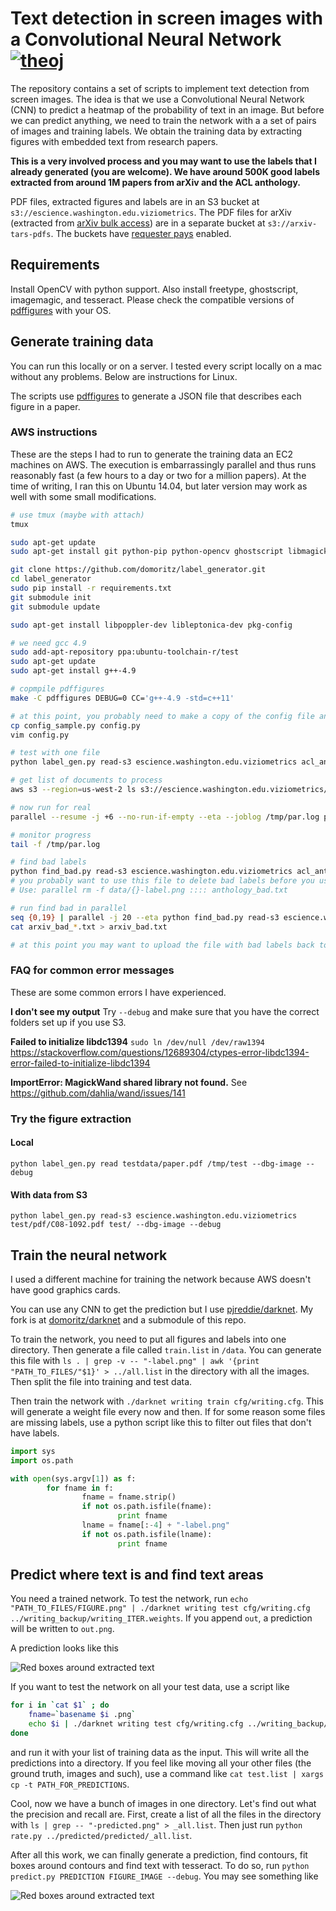 # Text detection in screen images with a Convolutional Neural Network [![theoj](http://joss.theoj.org/papers/d2821f933fc95337202393e84189f4d9/status.svg)](http://joss.theoj.org/papers/d2821f933fc95337202393e84189f4d9)

The repository contains a set of scripts to implement text detection from screen images. The idea is that we use a Convolutional Neural Network (CNN) to predict a heatmap of the probability of text in an image. But before we can predict anything, we need to train the network with a a set of pairs of images and training labels. We obtain the training data by extracting figures with embedded text from research papers.

**This is a very involved process and you may want to use the labels that I already generated (you are welcome). We have around 500K good labels extracted from around 1M papers from arXiv and the ACL anthology.**

PDF files, extracted figures and labels are in an S3 bucket at `s3://escience.washington.edu.viziometrics`. The PDF files for arXiv (extracted from [arXiv bulk access](http://arxiv.org/help/bulk_data_s3)) are in a separate bucket at `s3://arxiv-tars-pdfs`. The buckets have [requester pays](https://docs.aws.amazon.com/en_us/console/s3/requesterpaysbucket) enabled.


## Requirements

Install OpenCV with python support. Also install freetype, ghostscript, imagemagic, and tesseract. Please check the compatible versions of [pdffigures](https://github.com/allenai/pdffigures) with your OS.

## Generate training data

You can run this locally or on a server. I tested every script locally on a mac without any problems. Below are instructions for Linux.

The scripts use [pdffigures](http://pdffigures.allenai.org/) to generate a JSON file that describes each figure in a paper.

### AWS instructions

These are the steps I had to run to generate the training data an EC2 machines on AWS. The execution is embarrassingly parallel and thus runs reasonably fast (a few hours to a day or two for a million papers). At the time of writing, I ran this on Ubuntu 14.04, but later version may work as well with some small modifications.

```sh
# use tmux (maybe with attach)
tmux

sudo apt-get update
sudo apt-get install git python-pip python-opencv ghostscript libmagickwand-dev libfreetype6 git parallel

git clone https://github.com/domoritz/label_generator.git
cd label_generator
sudo pip install -r requirements.txt
git submodule init
git submodule update

sudo apt-get install libpoppler-dev libleptonica-dev pkg-config

# we need gcc 4.9
sudo add-apt-repository ppa:ubuntu-toolchain-r/test
sudo apt-get update
sudo apt-get install g++-4.9

# copmpile pdffigures
make -C pdffigures DEBUG=0 CC='g++-4.9 -std=c++11'

# at this point, you probably need to make a copy of the config file and update it
cp config_sample.py config.py
vim config.py

# test with one file
python label_gen.py read-s3 escience.washington.edu.viziometrics acl_anthology/pdf/C08-1099.pdf acl_anthology

# get list of documents to process
aws s3 --region=us-west-2 ls s3://escience.washington.edu.viziometrics/acl_anthology/pdf/ | awk '{ print $4 }' > acl_papers.txt

# now run for real
parallel --resume -j +6 --no-run-if-empty --eta --joblog /tmp/par.log python label_gen.py read-s3 escience.washington.edu.viziometrics acl_anthology/pdf/{} escience.washington.edu.viziometrics acl_anthology --dbg-image :::: acl_papers.txt

# monitor progress
tail -f /tmp/par.log

# find bad labels
python find_bad.py read-s3 escience.washington.edu.viziometrics acl_anthology/json > anthology_bad.txt
# you probably want to use this file to delete bad labels before you use it to train the CNN
# Use: parallel rm -f data/{}-label.png :::: anthology_bad.txt

# run find bad in parallel
seq {0,19} | parallel -j 20 --eta python find_bad.py read-s3 escience.washington.edu.viziometrics arxiv/json --chunk={} --of=20 '>' arxiv_bad_{}.txt
cat arxiv_bad_*.txt > arxiv_bad.txt

# at this point you may want to upload the file with bad labels back to S3
```

### FAQ for common error messages

These are some common errors I have experienced.

**I don't see my output** Try `--debug` and make sure that you have the correct folders set up if you use S3.

**Failed to initialize libdc1394** `sudo ln /dev/null /dev/raw1394` https://stackoverflow.com/questions/12689304/ctypes-error-libdc1394-error-failed-to-initialize-libdc1394

**ImportError: MagickWand shared library not found.** See https://github.com/dahlia/wand/issues/141

### Try the figure extraction

#### Local

`python label_gen.py read testdata/paper.pdf /tmp/test --dbg-image --debug`

#### With data from S3

`python label_gen.py read-s3 escience.washington.edu.viziometrics test/pdf/C08-1092.pdf test/ --dbg-image --debug`


## Train the neural network

I used a different machine for training the network because AWS doesn't have good graphics cards.

You can use any CNN to get the prediction but I use [pjreddie/darknet](https://github.com/pjreddie/darknet). My fork is at [domoritz/darknet](https://github.com/domoritz/darknet) and a submodule of this repo.

To train the network, you need to put all figures and labels into one directory. Then generate a  file called `train.list` in `/data`. You can generate this file with `ls . | grep -v -- "-label.png" | awk '{print "PATH_TO_FILES/"$1}' > ../all.list` in the directory with all the images. Then split the file into training and test data.

Then train the network with `./darknet writing train cfg/writing.cfg`. This will generate a weight file every now and then. If for some reason some files are missing labels, use a python script like this to filter out files that don't have labels.

```python
import sys
import os.path

with open(sys.argv[1]) as f:
        for fname in f:
                fname = fname.strip()
                if not os.path.isfile(fname):
                        print fname
                lname = fname[:-4] + "-label.png"
                if not os.path.isfile(lname):
                        print fname
```

## Predict where text is and find text areas

You need a trained network. To test the network, run `echo "PATH_TO_FILES/FIGURE.png" | ./darknet writing test cfg/writing.cfg ../writing_backup/writing_ITER.weights`. If you append `out`, a prediction will be written to `out.png`.

A prediction looks like this

![Red boxes around extracted text](https://raw.githubusercontent.com/domoritz/label_generator/master/screenshots/hep-th0401120-Figure-23-prediction.png)

If you want to test the network on all your test data, use a script like

```bash
for i in `cat $1` ; do
    fname=`basename $i .png`
    echo $i | ./darknet writing test cfg/writing.cfg ../writing_backup/writing_8500.weights PATH_FOR_PREDICTIONS/$fname-predicted
done
```

and run it with your list of training data as the input. This will write all the predictions into a directory. If you feel like moving all your other files (the ground truth, images and such), use a command like `cat test.list | xargs cp -t PATH_FOR_PREDICTIONS`.

Cool, now we have a bunch of images in one directory. Let's find out what the precision and recall are. First, create a list of all the files in the directory with `ls | grep -- "-predicted.png" > _all.list`. Then just run `python rate.py ../predicted/predicted/_all.list`.

After all this work, we can finally generate a prediction, find contours, fit boxes around contours and find text with tesseract. To do so, run `python predict.py PREDICTION FIGURE_IMAGE --debug`. You may see something like

![Red boxes around extracted text](https://raw.githubusercontent.com/domoritz/label_generator/master/screenshots/text-debug.png)
